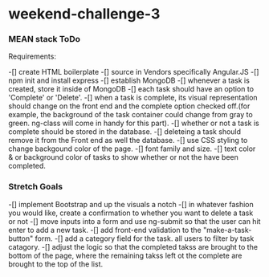 # weekend-challenge-3


### MEAN stack ToDo ###

Requirements:

-[] create HTML boilerplate
-[] source in Vendors specifically Angular.JS
-[] npm init and install express
-[] establish MongoDB
-[] whenever a task is created, store it inside of MongoDB
-[] each task should have an option to 'Complete' or 'Delete'.
-[] when a task is complete, its visual representation should change on the front end and the complete option checked off.(for example, the background of the task container could change from gray to green. ng-class will come in handy for this part).
-[] whether or not a task is complete should be stored in the database.
-[] deleteing a task should remove it from the Front end as well the database.
-[] use CSS styling to change backgound color of the page.
-[] font family and size.
-[] text color & or background color of tasks to show whether or not the have been completed.

### Stretch Goals

-[] implement Bootstrap and up the visuals a notch
-[] in whatever fashion you would like, create a confirmation to whether you want to delete a task or not
-[] move inputs into a form and use ng-submit so that the user can hit enter to add a new task.
-[] add front-end validation to the "make-a-task-button" form.
-[] add a category field for the task. all users to filter by task catagory.
-[] adjust the logic so that the completed takss are brought to the bottom of the page, where the remaining takss left ot the complete are brought to the top of the list.
